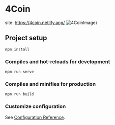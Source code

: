 # 4Coin
site: https://4coin.netlify.app/
![4CoinImage](https://raw.githubusercontent.com/dazzv/4Coin-on-WebSockets/main/cryptoApp.PNG))

## Project setup
```
npm install
```

### Compiles and hot-reloads for development
```
npm run serve
```

### Compiles and minifies for production
```
npm run build
```

### Customize configuration
See [Configuration Reference](https://cli.vuejs.org/config/).
